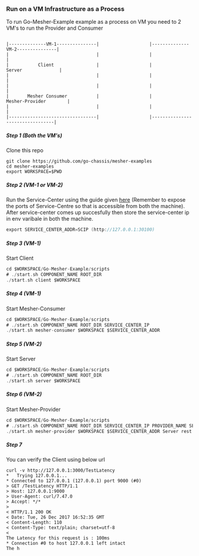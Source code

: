 ### Run on a VM Infrastructure as a Process

To run Go-Mesher-Example example as a process on VM you need to 2 VM's to run the Provider and Consumer

```

|--------------VM-1---------------|                   |--------------VM-2---------------|
|                                 |                   |                                 |
|           Client                |                   |             Server              |
|                                 |                   |                                 |
|                                 |                   |                                 |
|       Mesher Consumer           |                   |          Mesher-Provider        |
|                                 |                   |                                 |
|---------------------------------|                   |---------------------------------|
```

##### Step 1 (Both the VM's)
Clone this repo
```
git clone https://github.com/go-chassis/mesher-examples
cd mesher-examples
export WORKSPACE=$PWD
```

##### Step 2 (VM-1 or VM-2)
Run the Service-Center using the guide given [here](https://github.com/apache/incubator-servicecomb-service-center#quick-start) (Remember to expose the ports of Service-Centre so that is accessible from both the machine). After service-center comes up succesfully then store the service-center ip in env varibale in both the machine.
```go
export SERVICE_CENTER_ADDR=SCIP (http://127.0.0.1:30100)
```

##### Step 3 (VM-1)
Start Client
```go
cd $WORKSPACE/Go-Mesher-Example/scripts
# ./start.sh COMPONENT_NAME ROOT_DIR
./start.sh client $WORKSPACE
```

##### Step 4 (VM-1)
Start Mesher-Consumer
```go
cd $WORKSPACE/Go-Mesher-Example/scripts
# ./start.sh COMPONENT_NAME ROOT_DIR SERVICE_CENTER_IP
./start.sh mesher-consumer $WORKSPACE $SERVICE_CENTER_ADDR
```


##### Step 5 (VM-2)
Start Server
```go
cd $WORKSPACE/Go-Mesher-Example/scripts
# ./start.sh COMPONENT_NAME ROOT_DIR
./start.sh server $WORKSPACE
```


##### Step 6 (VM-2)
Start Mesher-Provider
```go
cd $WORKSPACE/Go-Mesher-Example/scripts
# ./start.sh COMPONENT_NAME ROOT_DIR SERVICE_CENTER_IP PROVIDER_NAME SEPCIFIC_PORT
./start.sh mesher-provider $WORKSPACE $SERVICE_CENTER_ADDR Server rest:3001
```

##### Step 7
You can verify the Client using below url
```
curl -v http://127.0.0.1:3000/TestLatency
*   Trying 127.0.0.1...
* Connected to 127.0.0.1 (127.0.0.1) port 9000 (#0)
> GET /TestLatency HTTP/1.1
> Host: 127.0.0.1:9000
> User-Agent: curl/7.47.0
> Accept: */*
> 
< HTTP/1.1 200 OK
< Date: Tue, 26 Dec 2017 16:52:35 GMT
< Content-Length: 110
< Content-Type: text/plain; charset=utf-8
< 
The Latency for this request is : 100ms
* Connection #0 to host 127.0.0.1 left intact
The h